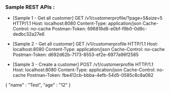 ### Sample REST APIs :

* [Sample 1 - Get all customer]
GET /v1/customerprofile/?page=5&amp;size=5 HTTP/1.1
Host: localhost:8080
Content-Type: application/json
Cache-Control: no-cache
Postman-Token: 696818d8-e0bf-f9b0-0d9c-dedbc32a27e6

* [Sample 2 - Get all customer]
GET /v1/customerprofile HTTP/1.1
Host: localhost:8080
Content-Type: application/json
Cache-Control: no-cache
Postman-Token: d692d62b-7173-8553-ef2e-6977a96f2585

* [Sample 3 - Create a customer]
POST /v1/customerprofile HTTP/1.1
Host: localhost:8080
Content-Type: application/json
Cache-Control: no-cache
Postman-Token: fbe412cb-bbba-4efb-54d5-0585c8c8a082

{
	"name" : "Test",
	"age" : "12"
}


